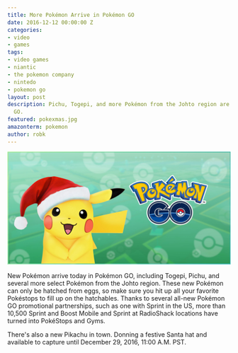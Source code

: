 ```yaml
---
title: More Pokémon Arrive in Pokémon GO
date: 2016-12-12 00:00:00 Z
categories:
- video
- games
tags:
- video games
- niantic
- the pokemon company
- nintedo
- pokemon go
layout: post
description: Pichu, Togepi, and more Pokémon from the Johto region are now in Pokémon
  GO.
featured: pokexmas.jpg
amazonterm: pokemon
author: robk
---
```


![Santa Pikachu](/images/pokemongo/santapikachu.jpg)

New Pokémon arrive today in Pokémon GO, including Togepi, Pichu, and several more select Pokémon from the Johto region. These new Pokémon can only be hatched from eggs, so make sure you hit up all your favorite Pokéstops to fill up on the hatchables. Thanks to several all-new Pokémon GO promotional partnerships, such as one with Sprint in the US, more than 10,500 Sprint and Boost Mobile and Sprint at RadioShack locations have turned into PokéStops and Gyms.

There's also a new Pikachu in town. Donning a festive Santa hat and available to capture until December 29, 2016, 11:00 A.M. PST.
